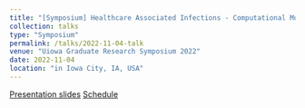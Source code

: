 ```yaml
---
title: "[Symposium] Healthcare Associated Infections - Computational Modeling and Inference"
collection: talks
type: "Symposium"
permalink: /talks/2022-11-04-talk
venue: "Uiowa Graduate Research Symposium 2022"
date: 2022-11-04
location: "in Iowa City, IA, USA"
---
```


[Presentation slides](http://HankyuJang.github.io/files/ppt/2022_UIowa_GRS_presentation.pdf)
[ Schedule](https://events.uiowa.edu/73913)
